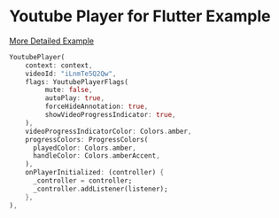 # Youtube Player for Flutter Example

[More Detailed Example](https://github.com/sarbagyastha/youtube_player_flutter/blob/master/example/lib/main.dart)

```dart
YoutubePlayer(
    context: context,
    videoId: "iLnmTe5Q2Qw",
    flags: YoutubePlayerFlags(
         mute: false,
         autoPlay: true,
         forceHideAnnotation: true,
         showVideoProgressIndicator: true,
    ),
    videoProgressIndicatorColor: Colors.amber,
    progressColors: ProgressColors(
      playedColor: Colors.amber,
      handleColor: Colors.amberAccent,
    ),
    onPlayerInitialized: (controller) {
      _controller = controller;
      _controller.addListener(listener);
    },
),
```